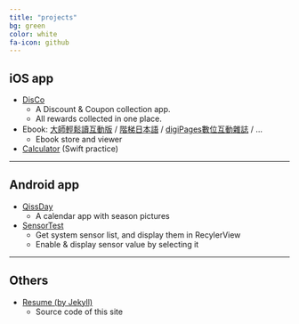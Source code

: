 ```yaml
---
title: "projects"
bg: green
color: white
fa-icon: github
---
```


## iOS app

* [DisCo](https://itunes.apple.com/us/app/disco-all-reward-in-one-place/id991497299?mt=8)
    - A Discount & Coupon collection app.
    - All rewards collected in one place.
* Ebook: [大師輕鬆讀互動版](https://itunes.apple.com/us/app/da-shi-qing-song-du-hu-dong-ban/id436919941?mt=8) / [階梯日本語](https://itunes.apple.com/us/app/jie-ti-ri-ben-yu-za-zhi/id696518772?mt=8) / [digiPages數位互動雜誌](https://itunes.apple.com/us/app/digipages-shu-wei-hu-dong/id642258993?mt=8) / ...
    - Ebook store and viewer
* [Calculator](https://github.com/richardtin/ios-swift-practices) (Swift practice)

--------

## Android app

* [QissDay](https://play.google.com/store/apps/details?id=mobi.qiss.qissday.calendar)
    - A calendar app with season pictures
* [SensorTest](https://github.com/richardtin/android-sensortest)
    - Get system sensor list, and display them in RecylerView
    - Enable & display sensor value by selecting it

--------

## Others

* [Resume (by Jekyll)](https://github.com/richardtin/resume)
    - Source code of this site
